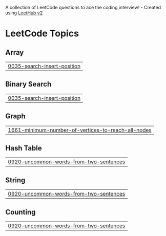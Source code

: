 A collection of LeetCode questions to ace the coding interview! - Created using [LeetHub v2](https://github.com/arunbhardwaj/LeetHub-2.0)
<!---LeetCode Topics Start-->
# LeetCode Topics
## Array
|  |
| ------- |
| [0035-search-insert-position](https://github.com/vkuzdas/leetcode/tree/master/0035-search-insert-position) |
## Binary Search
|  |
| ------- |
| [0035-search-insert-position](https://github.com/vkuzdas/leetcode/tree/master/0035-search-insert-position) |
## Graph
|  |
| ------- |
| [1661-minimum-number-of-vertices-to-reach-all-nodes](https://github.com/vkuzdas/leetcode/tree/master/1661-minimum-number-of-vertices-to-reach-all-nodes) |
## Hash Table
|  |
| ------- |
| [0920-uncommon-words-from-two-sentences](https://github.com/vkuzdas/leetcode/tree/master/0920-uncommon-words-from-two-sentences) |
## String
|  |
| ------- |
| [0920-uncommon-words-from-two-sentences](https://github.com/vkuzdas/leetcode/tree/master/0920-uncommon-words-from-two-sentences) |
## Counting
|  |
| ------- |
| [0920-uncommon-words-from-two-sentences](https://github.com/vkuzdas/leetcode/tree/master/0920-uncommon-words-from-two-sentences) |
<!---LeetCode Topics End-->
